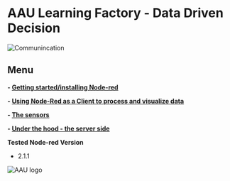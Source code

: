 # AAU Learning Factory - Data Driven Decision

![Communincation](https://github.com/glinvad/AAU_Learning_Factory_-_Data_driven_decision/blob/main/Pictures/communication.png)


## Menu
**- [Getting started/installing Node-red](GettingStarted.md)**

**- [Using Node-Red as a Client to process and visualize data](Client.md)**

**- [The sensors](Sensors.md)**

**- [Under the hood - the server side](Server.md)**


**Tested Node-red Version**
- 2.1.1

![AAU logo](https://github.com/glinvad/AAU_Learning_Factory_-_Data_driven_decision/blob/main/Pictures/AAUlogo.png)
